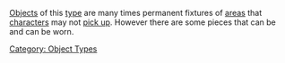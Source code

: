 [Objects](:Category:_Objects "wikilink") of this
[type](:Category:_Object_Types "wikilink") are many times permanent
fixtures of [areas](:Category:_Areas "wikilink") that
[characters](:Category:_Characters "wikilink") may not [pick
up](Get "wikilink"). However there are some pieces that can be and can
be worn.

[Category: Object Types](Category:_Object_Types "wikilink")
